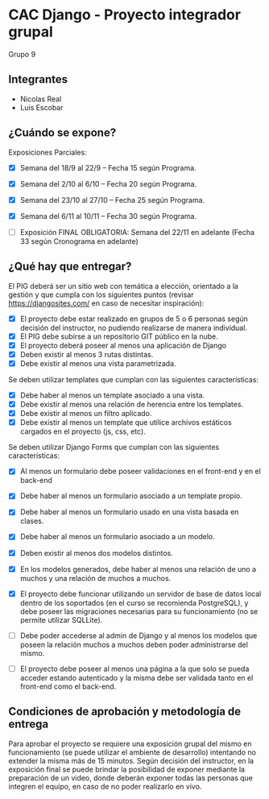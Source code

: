# CAC Django - Proyecto integrador grupal
Grupo 9

## Integrantes
- Nicolas Real
- Luis Escobar

## ¿Cuándo se expone?
Exposiciones Parciales: 

- [x] Semana del 18/9 al 22/9 – Fecha 15 según Programa.
- [x] Semana del 2/10 al 6/10 – Fecha 20 según Programa.
- [x] Semana del 23/10 al 27/10 – Fecha 25 según Programa.
- [x] Semana del 6/11 al 10/11 – Fecha 30 según Programa.
- [ ] Exposición FINAL OBLIGATORIA: Semana del 22/11 en adelante (Fecha 33 según Cronograma en adelante)


## ¿Qué hay que entregar?
El PIG deberá ser un sitio web con temática a elección, orientado a la gestión y que cumpla con los siguientes puntos (revisar https://djangosites.com/ en caso de necesitar inspiración):

- [x] El proyecto debe estar realizado en grupos de 5 o 6 personas según decisión del instructor, no pudiendo realizarse de manera individual.
- [x] El PIG debe subirse a un repositorio GIT público en la nube.
- [x] El proyecto deberá poseer al menos una aplicación de Django
- [x] Deben existir al menos 3 rutas distintas.
- [x] Debe existir al menos una vista parametrizada.

Se deben utilizar templates que cumplan con las siguientes características:
- [x] Debe haber al menos un template asociado a una vista.
- [x] Debe existir al menos una relación de herencia entre los templates.
- [x] Debe existir al menos un filtro aplicado.
- [x] Debe existir al menos un template que utilice archivos estáticos cargados en el proyecto (js, css, etc).

Se deben utilizar Django Forms que cumplan con las siguientes características:
- [x] Al menos un formulario debe poseer validaciones en el front-end y en el back-end
- [x] Debe haber al menos un formulario asociado a un template propio.
- [x] Debe haber al menos un formulario usado en una vista basada en clases.
- [x] Debe haber al menos un formulario asociado a un modelo.
- [x] Deben existir al menos dos modelos distintos. 
- [x] En los modelos generados, debe haber al menos una relación de uno a muchos y una relación de muchos a muchos.
- [x] El proyecto debe funcionar utilizando un servidor de base de datos local dentro de los soportados (en el curso se recomienda PostgreSQL), y debe poseer las migraciones necesarias para su funcionamiento (no se permite utilizar SQLLite).
- [ ] Debe poder accederse al admin de Django y al menos los modelos que poseen la relación muchos a muchos deben poder administrarse del mismo.
- [ ] El proyecto debe poseer al menos una página a la que solo se pueda acceder estando autenticado y la misma debe ser validada tanto en el front-end como el back-end.


## Condiciones de aprobación y metodología de entrega
Para aprobar el proyecto se requiere una exposición grupal del mismo en funcionamiento (se puede utilizar el ambiente de desarrollo) intentando no extender la misma más de 15 minutos. Según decisión del instructor, en la exposición final se puede brindar la posibilidad de exponer mediante la preparación de un video, donde deberán exponer todas las personas que integren el equipo, en caso de no poder realizarlo en vivo.
